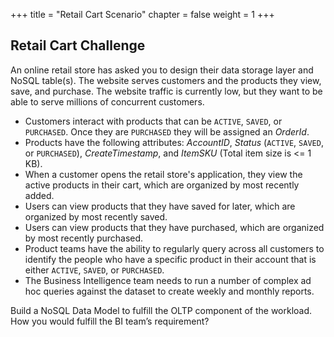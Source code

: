 +++
title = "Retail Cart Scenario"
chapter = false
weight = 1
+++

##  Retail Cart Challenge

An online retail store has asked you to design their data storage layer and NoSQL table(s). The website serves customers and the products they view, save, and purchase. The website traffic is currently low, but they want to be able to serve millions of concurrent customers.

- Customers interact with products that can be `ACTIVE`, `SAVED`, or `PURCHASED`. Once they are `PURCHASED` they will be assigned an *OrderId*.
- Products have the following attributes: *AccountID*, *Status* (`ACTIVE`, `SAVED`, or `PURCHASED`), *CreateTimestamp*, and *ItemSKU* (Total item size is <= 1 KB).
- When a customer opens the retail store's application, they view the active products in their cart, which are organized by most recently added.
- Users can view products that they have saved for later, which are organized by most recently saved.
- Users can view products that they have purchased, which are organized by most recently purchased.
- Product teams have the ability to regularly query across all customers to identify the people who have a specific product in their account that is either `ACTIVE`, `SAVED`, or `PURCHASED`.
- The Business Intelligence team needs to run a number of complex ad hoc queries against the dataset to create weekly and monthly reports.

Build a NoSQL Data Model to fulfill the OLTP component of the workload. How you would fulfill the BI team’s requirement?
